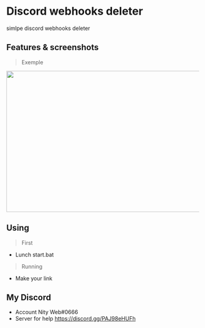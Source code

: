 # Discord webhooks deleter
simlpe discord webhooks deleter 

## Features & screenshots

> Exemple
<img src="exemplekynzayweb.gif" width="665" height="369"/> 

## Using
> First
* Lunch start.bat
> Running
* Make your link

## My Discord
* Account
Nity Web#0666
* Server for help
https://discord.gg/PAJ98eHUFh